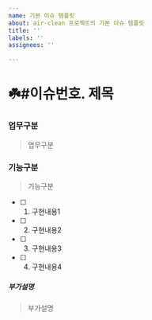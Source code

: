 ```yaml
---
name: 기본 이슈 템플릿
about: air-clean 프로젝트의 기본 이슈 템플릿
title: ''
labels: ''
assignees: ''

---
```


# ☘️#이슈번호. 제목

### 업무구분
>업무구분

### 기능구분
>기능구분

- [ ] 1. 구현내용1
- [ ] 2. 구현내용2
- [ ] 3. 구현내용3
- [ ] 4. 구현내용4

##### 부가설명
>부가설명
